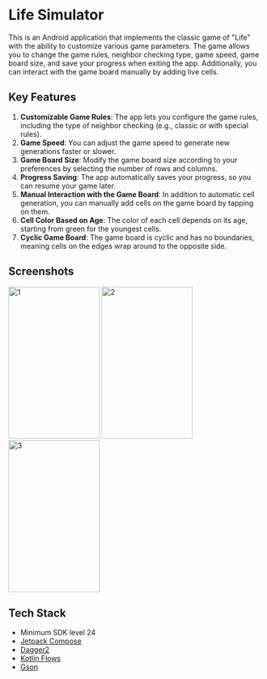 # Life Simulator

This is an Android application that implements the classic game of "Life" with the ability to customize various game parameters. The game allows you to change the game rules, neighbor checking type, game speed, game board size, and save your progress when exiting the app. Additionally, you can interact with the game board manually by adding live cells.

## Key Features

1. **Customizable Game Rules**: The app lets you configure the game rules, including the type of neighbor checking (e.g., classic or with special rules).
2. **Game Speed**: You can adjust the game speed to generate new generations faster or slower.
3. **Game Board Size**: Modify the game board size according to your preferences by selecting the number of rows and columns.
4. **Progress Saving**: The app automatically saves your progress, so you can resume your game later.
5. **Manual Interaction with the Game Board**: In addition to automatic cell generation, you can manually add cells on the game board by tapping on them.
6. **Cell Color Based on Age**: The color of each cell depends on its age, starting from green for the youngest cells.
7. **Cyclic Game Board**: The game board is cyclic and has no boundaries, meaning cells on the edges wrap around to the opposite side.



Screenshots
---------------
<img src="https://github.com/ICalmPersonI/Life-Simulator/assets/87424785/fa68c441-d7b4-4633-8f5e-3aab09ae7e4b" alt="1" width="180" height="300">
<img src="https://github.com/ICalmPersonI/Life-Simulator/assets/87424785/86ce068b-8849-4c93-90f8-d83da4425235" alt="2" width="180" height="300">
<img src="https://github.com/ICalmPersonI/Life-Simulator/assets/87424785/b0ed88ea-6385-474c-93fb-216b465b1b15" alt="3" width="180" height="300">

Tech Stack
---------------
- Minimum SDK level 24
- [Jetpack Compose](https://developer.android.com/jetpack/compose)
- [Dagger2](https://dagger.dev)
- [Kotlin Flows](https://developer.android.com/kotlin/flow)
- [Gson](https://github.com/google/gson)


